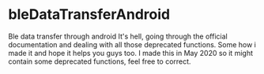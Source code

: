# bleDataTransferAndroid
Ble data transfer through android
It's hell, going through the official documentation and dealing with all those deprecated functions. Some how i made it and hope it helps you guys too.
I made this in May 2020 so it might contain some deprecated functions, feel free to correct.
